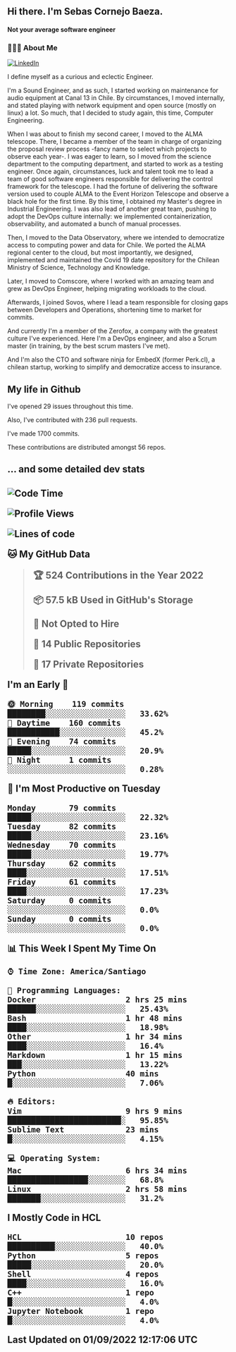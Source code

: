<h2> Hi there.  I'm Sebas Cornejo Baeza.</h2>
<h4> Not your average software engineer</h4>
<h3> 👨🏻‍💻 About Me </h3>
<a href="http://linkedin.com/in/sebastian-cornejo-baeza/"><img alt="LinkedIn" src="https://img.shields.io/badge/Sebas%20Cornejo%20-informational?style=appveyor&logo=linkedin"></a>


I define myself as a curious and eclectic Engineer.

I'm a Sound Engineer, and as such, I started working on maintenance for audio equipment at Canal 13 in Chile.
By circumstances, I moved internally, and stated playing with network equipment and open source (mostly on linux) 
a lot. So much, that I decided to study again, this time, Computer Engineering.

When I was about to finish my second career, I moved to the ALMA telescope. There, I became a member of the team
in charge of organizing the proposal review process -fancy name to select which projects to observe each year-. 
I was eager to learn, so I moved from the science department to the computing department, and started to work as 
a testing engineer. Once again, circumstances, luck and talent took me to lead a team of good software engineers 
responsible for delivering the control framework for the telescope. I had the fortune of delivering the software
version used to couple ALMA to the Event Horizon Telescope and observe a black hole for the first time.
By this time, I obtained my Master's degree in Industrial Engineering.
I was also lead of another great team, pushing to adopt the DevOps culture internally: we implemented containerization, observability, and automated a bunch of manual processes.

Then, I moved to the Data Observatory, where we intended to democratize access to computing power
and data for Chile. We ported the ALMA regional center to the cloud, but most importantly, we designed, implemented
and maintained the Covid 19 date repository for the Chilean Ministry of Science, Technology and Knowledge.

Later, I moved to Comscore, where I worked with an amazing team and grew as DevOps Engineer, helping migrating workloads to the cloud.

Afterwards, I joined Sovos, where I lead a team responsible for closing gaps between Developers and Operations, shortening time to market for commits.

And currently I'm a member of the Zerofox, a company with the greatest culture I've experienced. Here I'm a DevOps
engineer, and also a Scrum master (in training, by the best scrum masters I've met).
 
And I'm also the CTO and software ninja for EmbedX (former Perk.cl), a chilean startup, working to simplify and democratize access to insurance.

<h2> My life in Github </h2>

I've opened 29 issues throughout this time.

Also, I've contributed with 236 pull requests.

I've made 1700 commits.

These contributions are distributed amongst 56 repos.

<h2>... and some detailed dev stats<h2>

<!--START_SECTION:waka-->
![Code Time](http://img.shields.io/badge/Code%20Time-120%20hrs%2034%20mins-blue)

![Profile Views](http://img.shields.io/badge/Profile%20Views-2-blue)

![Lines of code](https://img.shields.io/badge/From%20Hello%20World%20I%27ve%20Written-541%20Thousand%20lines%20of%20code-blue)

**🐱 My GitHub Data** 

> 🏆 524 Contributions in the Year 2022
 > 
> 📦 57.5 kB Used in GitHub's Storage 
 > 
> 🚫 Not Opted to Hire
 > 
> 📜 14 Public Repositories 
 > 
> 🔑 17 Private Repositories  
 > 
**I'm an Early 🐤** 

```text
🌞 Morning    119 commits    ████████░░░░░░░░░░░░░░░░░   33.62% 
🌆 Daytime    160 commits    ███████████░░░░░░░░░░░░░░   45.2% 
🌃 Evening    74 commits     █████░░░░░░░░░░░░░░░░░░░░   20.9% 
🌙 Night      1 commits      ░░░░░░░░░░░░░░░░░░░░░░░░░   0.28%

```
📅 **I'm Most Productive on Tuesday** 

```text
Monday       79 commits     █████░░░░░░░░░░░░░░░░░░░░   22.32% 
Tuesday      82 commits     █████░░░░░░░░░░░░░░░░░░░░   23.16% 
Wednesday    70 commits     █████░░░░░░░░░░░░░░░░░░░░   19.77% 
Thursday     62 commits     ████░░░░░░░░░░░░░░░░░░░░░   17.51% 
Friday       61 commits     ████░░░░░░░░░░░░░░░░░░░░░   17.23% 
Saturday     0 commits      ░░░░░░░░░░░░░░░░░░░░░░░░░   0.0% 
Sunday       0 commits      ░░░░░░░░░░░░░░░░░░░░░░░░░   0.0%

```


📊 **This Week I Spent My Time On** 

```text
⌚︎ Time Zone: America/Santiago

💬 Programming Languages: 
Docker                   2 hrs 25 mins       ██████░░░░░░░░░░░░░░░░░░░   25.43% 
Bash                     1 hr 48 mins        ████░░░░░░░░░░░░░░░░░░░░░   18.98% 
Other                    1 hr 34 mins        ████░░░░░░░░░░░░░░░░░░░░░   16.4% 
Markdown                 1 hr 15 mins        ███░░░░░░░░░░░░░░░░░░░░░░   13.22% 
Python                   40 mins             █░░░░░░░░░░░░░░░░░░░░░░░░   7.06%

🔥 Editors: 
Vim                      9 hrs 9 mins        ████████████████████████░   95.85% 
Sublime Text             23 mins             █░░░░░░░░░░░░░░░░░░░░░░░░   4.15%

💻 Operating System: 
Mac                      6 hrs 34 mins       █████████████████░░░░░░░░   68.8% 
Linux                    2 hrs 58 mins       ███████░░░░░░░░░░░░░░░░░░   31.2%

```

**I Mostly Code in HCL** 

```text
HCL                      10 repos            ██████████░░░░░░░░░░░░░░░   40.0% 
Python                   5 repos             █████░░░░░░░░░░░░░░░░░░░░   20.0% 
Shell                    4 repos             ████░░░░░░░░░░░░░░░░░░░░░   16.0% 
C++                      1 repo              █░░░░░░░░░░░░░░░░░░░░░░░░   4.0% 
Jupyter Notebook         1 repo              █░░░░░░░░░░░░░░░░░░░░░░░░   4.0%

```



 Last Updated on 01/09/2022 12:17:06 UTC
<!--END_SECTION:waka-->
